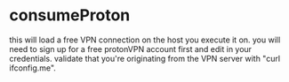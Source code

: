 # consumeProton
this will load a free VPN connection on the host you execute it on.
you will need to sign up for a free protonVPN account first and edit in your credentials.
validate that you're originating from the VPN server with "curl ifconfig.me".
